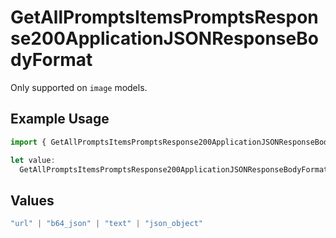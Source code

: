 # GetAllPromptsItemsPromptsResponse200ApplicationJSONResponseBodyFormat

Only supported on `image` models.

## Example Usage

```typescript
import { GetAllPromptsItemsPromptsResponse200ApplicationJSONResponseBodyFormat } from "@orq-ai/node/models/operations";

let value:
  GetAllPromptsItemsPromptsResponse200ApplicationJSONResponseBodyFormat = "url";
```

## Values

```typescript
"url" | "b64_json" | "text" | "json_object"
```